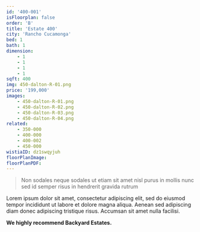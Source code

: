 ```yaml
---
id: '400-001'
isFloorplan: false
order: 'B'
title: 'Estate 400'
city: 'Rancho Cucamonga'
bed: 1
bath: 1
dimension:
    - 1
    - 1
    - 1
    - 1
sqft: 400
img: 450-dalton-R-01.png
price: '199,000'
images:
    - 450-dalton-R-01.png
    - 450-dalton-R-02.png
    - 450-dalton-R-03.png
    - 450-dalton-R-04.png
related:
    - 350-000
    - 400-000
    - 400-002
    - 450-000
wistiaID: dz1swqyjuh
floorPlanImage:
floorPlanPDF:
---
```


> Non sodales neque sodales ut etiam sit amet nisl purus in mollis nunc sed id semper risus in hendrerit gravida rutrum

Lorem ipsum dolor sit amet, consectetur adipiscing elit, sed do eiusmod tempor incididunt ut labore et dolore magna aliqua. Aenean sed adipiscing diam donec adipiscing tristique risus. Accumsan sit amet nulla facilisi.

**We highly recommend Backyard Estates.**
